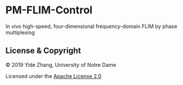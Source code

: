 # PM-FLIM-Control
In vivo high-speed, four-dimensional frequency-domain FLIM by phase multiplexing


## License & Copyright
© 2019 Yide Zhang, University of Notre Dame

Licensed under the [Apache License 2.0](LICENSE)

